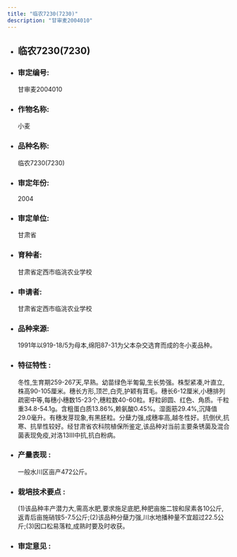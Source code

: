 ```yaml
---
title: "临农7230(7230)"
description: "甘审麦2004010"
---
```

* ## 临农7230(7230)
* ###  审定编号:  
   甘审麦2004010

*  ### 作物名称:  
   小麦

*   ###  品种名称: 
    临农7230(7230)

*   ### 审定年份: 
    2004

*   ### 审定单位:  
    甘肃省

*   ### 育种者:  
    甘肃省定西市临洮农业学校

*   ### 申请者:  
    甘肃省定西市临洮农业学校

*   ### 品种来源:  
    1991年以919-18/5为母本,绵阳87-31为父本杂交选育而成的冬小麦品种。

*   ### 特征特性 : 
    冬性,生育期259-267天,早熟。幼苗绿色半匍匐,生长势强。株型紧凑,叶直立,株高90-105厘米。穗长方形,顶芒,白壳,护颖有茸毛。穗长6-12厘米,小穗排列疏密中等,每穗小穗数15-23个,穗粒数40-60粒。籽粒卵圆、红色、角质。千粒重34.8-54.1g。含粗蛋白质13.86%,赖氨酸0.45%。湿面筋29.4%,沉降值29.0毫升。有穗发芽现象,有黑胚粒。分蘖力强,成穗率高,越冬性好。抗倒伏,抗寒、抗旱性较好。经甘肃省农科院植保所鉴定,该品种对当前主要条锈菌及混合菌表现免疫,对洛13Ⅲ中抗,抗白粉病。

*   ### 产量表现 : 
    一般水川区亩产472公斤。

*   ### 栽培技术要点 : 
    (1)该品种丰产潜力大,需高水肥,要求施足底肥,种肥亩施二铵和尿素各10公斤,返青后亩施硝铵5-7.5公斤;(2)该品种分蘖力强,川水地播种量不宜超过22.5公斤;(3)因口松易落粒,成熟时要及时收获。

*   ### 审定意见 : 
    
